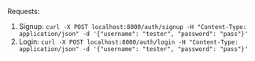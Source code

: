 Requests:
 1. Signup: `curl -X POST localhost:8000/auth/signup -H "Content-Type: application/json" -d '{"username": "tester", "password": "pass"}'`
 2. Login: `curl -X POST localhost:8000/auth/login -H "Content-Type: application/json" -d '{"username": "tester", "password": "pass"}'`

